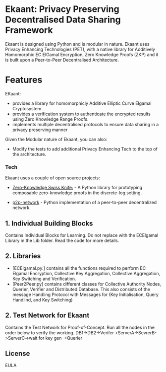 # Ekaant: Privacy Preserving Decentralised Data Sharing Framework

Ekaant is designed using Python and is modular in nature. Ekaant uses Privacy Enhancing Technologies (PET), with a native library for Additively Homomorphic EC ElGamal Encryption, Zero Knowledge Proofs (ZKP) and it is built upon a Peer-to-Peer Decentralised Architecture.

# Features 
 EKaant:
 - provides a library for homomorphicly Additive Elliptic Curve Elgamal Cryptosystem.
 - provides a verification system to authenticate the encrypted results using Zero Knowledge Range Proofs.
 - implements multiple decentralised protocols to ensure data sharing in a privacy preserving manner

Given the Modular nature of Ekaant, you can also:
  - Modify the tests to add additional Privacy Enhancing Tech to the top of the architecture.
  


### Tech

Ekaant uses a couple of open source projects:


* [Zero-Knowledge Swiss Knife:](https://github.com/spring-epfl/zksk) - A Python library for prototyping composable zero-knowledge proofs in the discrete-log setting.

* [p2p-network](https://github.com/macsnoeren/python-p2p-network) - Python implementation of a peer-to-peer decentralized network.


## 1. Individual Building Blocks

Contains Individual Blocks for Learning. Do not replace with the ECElgamal Library in the Lib folder. 
Read the code for more details.

## 2. Libraries
* [ECElgamal.py:] contains all the functions required to perform EC Elgamal Encryption, Collective Key Aggregation, Collective Aggregation, Key Switching and Verification.
* [Peer2Peer.py] contains different classes for Collective Authority Nodes, Querier, Verifier and Distributed Database. This also consists of the message Handling Protocol with Messages for (Key Initialisation, Query Handlind, and Key Switching)

## 2. Test Network for Ekaant

Contains the Test Network for Proof-of-Concept. 
Run all the nodes in the order below to verify the working.
DB1->DB2->Verifer->ServerA->SevrerB->ServerC->wait for key gen ->Querier










License
----
EULA




  
